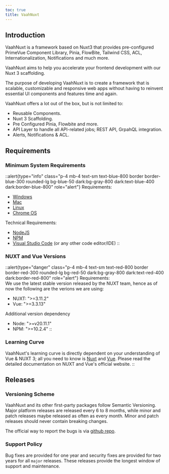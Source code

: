 ```yaml
---
toc: true
title: VaahNuxt
---
```


## Introduction

VaahNuxt is a framework based on Nuxt3 that provides pre-configured PrimeVue Component Library, Pinia, FlowBite, Tailwind CSS, ACL, Internationalization, Notifications and much more.

VaahNuxt aims to help you accelerate your frontend development with our Nuxt 3 scaffolding.

The purpose of developing VaahNuxt is to create a framework that is scalable, customizable and responsive web apps without having to reinvent essential UI components and features time and again.

VaahNuxt offers a lot out of the box, but is not limited to:

- Reusable Components.
- Nuxt 3 Scaffolding.
- Pre Configured Pinia, Flowbite and more.
- API Layer to handle all API-related jobs; REST API, GrpahQL integration.
- Alerts, Notifications & ACL.

## Requirements

### Minimum System Requirements

::alert{type="info" class="p-4 mb-4 text-sm text-blue-800 border border-blue-300 rounded-lg bg-blue-50 dark:bg-gray-800 dark:text-blue-400 dark:border-blue-800" role="alert"}
Requirements:

- [Windows](https://docs.flutter.dev/get-started/install/windows#system-requirements)
- [Mac](https://docs.flutter.dev/get-started/install/macos#system-requirements)
- [Linux](https://docs.flutter.dev/get-started/install/linux#system-requirements)
- [Chrome OS](https://docs.flutter.dev/get-started/install/chromeos#system-requirements)

Technical Requirements:

- [NodeJS](https://nodejs.org/en)
- [NPM](https://docs.npmjs.com/downloading-and-installing-node-js-and-npm)
- [Visual Studio Code](https://code.visualstudio.com/) (or any other code editor/IDE)
::

### NUXT and Vue Versions

::alert{type="danger" class="p-4 mb-4 text-sm text-red-800 border border-red-300 rounded-lg bg-red-50 dark:bg-gray-800 dark:text-red-400 dark:border-red-800" role="alert"}
Requirements:  
We use the latest stable version released by the NUXT team, hence as of now the following are the verions we are using:

- NUXT: ">=3.11.2"
- Vue: ">=3.3.13"

Additional version dependency

- Node: ">=v20.11.1"
- NPM: ">=10.2.4"
::

### Learning Curve

VaahNuxt's learning curve is directly dependent on your understanding of Vue & NUXT 3; all you need to know is [Nuxt](https://nuxt.com/) and [Vue](https://vuejs.org/). Please read the detailed documentation on NUXT and Vue's official website.
::

## Releases

### Versioning Scheme

VaahNuxt and its other first-party packages follow Semantic Versioning. Major platform releases are released every 6 to 8 months, while minor and patch releases maybe released as often as every month. Minor and patch releases should never contain breaking changes.

The official way to report the bugs is via [github repo](https://github.com/webreinvent/vaahflutter/issues).

### Support Policy

Bug fixes are provided for one year and security fixes are provided for two years for all `major` releases. These releases provide the longest window of support and maintenance.
